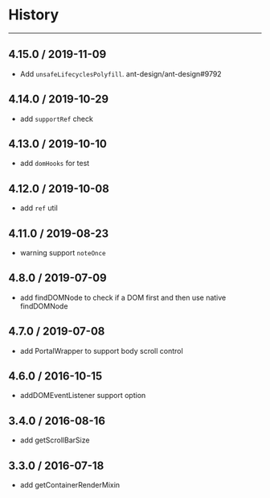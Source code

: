 # History

---

## 4.15.0 / 2019-11-09

- Add `unsafeLifecyclesPolyfill`. ant-design/ant-design#9792

## 4.14.0 / 2019-10-29

- add `supportRef` check

## 4.13.0 / 2019-10-10

- add `domHooks` for test

## 4.12.0 / 2019-10-08

- add `ref` util

## 4.11.0 / 2019-08-23

- warning support `noteOnce`

## 4.8.0 / 2019-07-09

- add findDOMNode to check if a DOM first and then use native findDOMNode

## 4.7.0 / 2019-07-08

- add PortalWrapper to support body scroll control

## 4.6.0 / 2016-10-15

- addDOMEventListener support option

## 3.4.0 / 2016-08-16

- add getScrollBarSize

## 3.3.0 / 2016-07-18

- add getContainerRenderMixin

